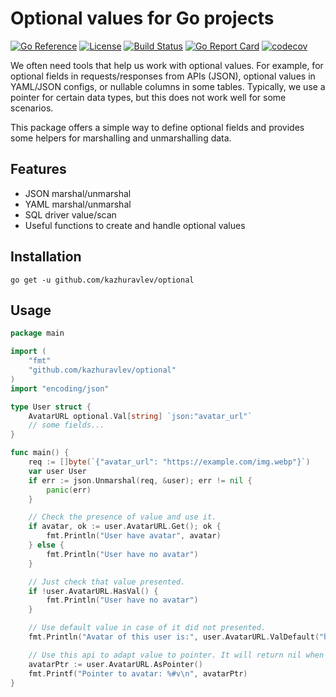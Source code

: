 # Optional values for Go projects

[![Go Reference](https://pkg.go.dev/badge/github.com/kazhuravlev/optional.svg)](https://pkg.go.dev/github.com/kazhuravlev/optional)
[![License](https://img.shields.io/github/license/kazhuravlev/optional?color=blue)](https://github.com/kazhuravlev/optional/blob/master/LICENSE)
[![Build Status](https://github.com/kazhuravlev/optional/actions/workflows/tests.yml/badge.svg?branch=master)](https://github.com/kazhuravlev/optional/actions/workflows/tests.yml?query=branch%3Amaster)
[![Go Report Card](https://goreportcard.com/badge/github.com/kazhuravlev/optional)](https://goreportcard.com/report/github.com/kazhuravlev/optional)
[![codecov](https://codecov.io/gh/kazhuravlev/optional/graph/badge.svg?token=B7ILMGURZW)](https://codecov.io/gh/kazhuravlev/optional)

We often need tools that help us work with optional values. For example, for optional fields in requests/responses from
APIs (JSON), optional values in YAML/JSON configs, or nullable columns in some tables. Typically, we use a pointer for
certain data types, but this does not work well for some scenarios.

This package offers a simple way to define optional fields and provides some helpers for marshalling and unmarshalling
data.

## Features

- JSON marshal/unmarshal
- YAML marshal/unmarshal
- SQL driver value/scan
- Useful functions to create and handle optional values

## Installation

```shell
go get -u github.com/kazhuravlev/optional
```

## Usage

```go
package main

import (
	"fmt"
	"github.com/kazhuravlev/optional"
)
import "encoding/json"

type User struct {
	AvatarURL optional.Val[string] `json:"avatar_url"`
	// some fields...
}

func main() {
	req := []byte(`{"avatar_url": "https://example.com/img.webp"}`)
	var user User
	if err := json.Unmarshal(req, &user); err != nil {
		panic(err)
	}

	// Check the presence of value and use it.
	if avatar, ok := user.AvatarURL.Get(); ok {
		fmt.Println("User have avatar", avatar)
	} else {
		fmt.Println("User have no avatar")
	}

	// Just check that value presented.
	if !user.AvatarURL.HasVal() {
		fmt.Println("User have no avatar")
	}

	// Use default value in case of it did not presented.
	fmt.Println("Avatar of this user is:", user.AvatarURL.ValDefault("https://example.com/default.webp"))

	// Use this api to adapt value to pointer. It will return nil when value not provided.
	avatarPtr := user.AvatarURL.AsPointer()
	fmt.Printf("Pointer to avatar: %#v\n", avatarPtr)
}
```